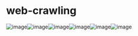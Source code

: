 # web-crawling

![image](https://user-images.githubusercontent.com/90204593/132948152-06be04b8-08e3-46f1-9f16-0a2a4208f255.png)![image](https://user-images.githubusercontent.com/90204593/132948165-944f69f0-577c-4ade-8981-4c66ca001dbd.png)![image](https://user-images.githubusercontent.com/90204593/132948253-a22f8399-1ec9-46ac-8faf-d423c2f70399.png)![image](https://user-images.githubusercontent.com/90204593/132948192-f869b6db-cec8-47a2-b9c7-87471c7d61c2.png)![image](https://user-images.githubusercontent.com/90204593/132948211-a09f7f16-4c03-4d6a-8dc7-a41acd1cfbda.png)![image](https://user-images.githubusercontent.com/90204593/132948246-d0130ff1-97f0-4f52-bbda-00dd43597fef.png)

